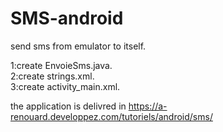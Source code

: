 # SMS-android
send sms from emulator to itself.

1:create EnvoieSms.java.  
2:create strings.xml.    
3:create activity_main.xml.   



the application is delivred in  https://a-renouard.developpez.com/tutoriels/android/sms/
